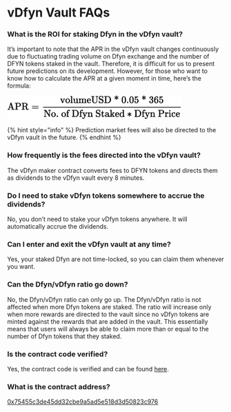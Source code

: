 # vDfyn Vault FAQs

### What is the ROI for staking Dfyn in the vDfyn vault? <a href="#64c5" id="64c5"></a>

It’s important to note that the APR in the vDfyn vault changes continuously due to fluctuating trading volume on Dfyn exchange and the number of DFYN tokens staked in the vault. Therefore, it is difficult for us to present future predictions on its development. However, for those who want to know how to calculate the APR at a given moment in time, here’s the formula:

![APR Formula for vDfyn Vault](../.gitbook/assets/apr.png)

{% hint style="info" %}
Prediction market fees will also be directed to the vDfyn vault in the future.
{% endhint %}

### How frequently is the fees directed into the vDfyn vault? <a href="#1d46" id="1d46"></a>

The vDfyn maker contract converts fees to DFYN tokens and directs them as dividends to the vDfyn vault every 8 minutes.

### Do I need to stake vDfyn tokens somewhere to accrue the dividends? <a href="#9ec1" id="9ec1"></a>

No, you don’t need to stake your vDfyn tokens anywhere. It will automatically accrue the dividends.

### Can I enter and exit the vDfyn vault at any time? <a href="#7247" id="7247"></a>

Yes, your staked Dfyn are not time-locked, so you can claim them whenever you want.

### Can the Dfyn/vDfyn ratio go down? <a href="#8f4c" id="8f4c"></a>

No, the Dfyn/vDfyn ratio can only go up. The Dfyn/vDfyn ratio is not affected when more Dfyn tokens are staked. The ratio will increase only when more rewards are directed to the vault since no vDfyn tokens are minted against the rewards that are added in the vault. This essentially means that users will always be able to claim more than or equal to the number of Dfyn tokens that they staked.

### Is the contract code verified? <a href="#dc6e" id="dc6e"></a>

Yes, the contract code is verified and can be found [here](https://polygonscan.com/address/0x75455c3de45dd32cbe9a5ad5e518d3d50823c976).

### What is the contract address? <a href="#7a00" id="7a00"></a>

[0x75455c3de45dd32cbe9a5ad5e518d3d50823c976](https://polygonscan.com/address/0x75455c3de45dd32cbe9a5ad5e518d3d50823c976)
